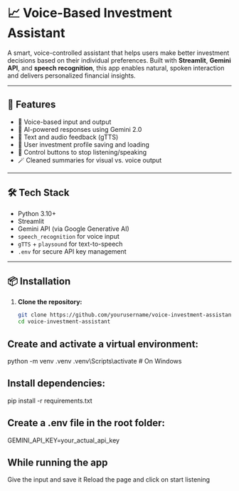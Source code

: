 # 📈 Voice-Based Investment Assistant

A smart, voice-controlled assistant that helps users make better investment decisions based on their individual preferences. Built with **Streamlit**, **Gemini API**, and **speech recognition**, this app enables natural, spoken interaction and delivers personalized financial insights.

---

## 🚀 Features

- 🎤 Voice-based input and output
- 🧠 AI-powered responses using Gemini 2.0
- 💬 Text and audio feedback (gTTS)
- 🧾 User investment profile saving and loading
- 🛑 Control buttons to stop listening/speaking
- 🪄 Cleaned summaries for visual vs. voice output

---

## 🛠️ Tech Stack

- Python 3.10+
- Streamlit
- Gemini API (via Google Generative AI)
- `speech_recognition` for voice input
- `gTTS` + `playsound` for text-to-speech
- `.env` for secure API key management

---

## 📦 Installation

1. **Clone the repository:**
   ```bash
   git clone https://github.com/yourusername/voice-investment-assistant.git
   cd voice-investment-assistant

## Create and activate a virtual environment:
python -m venv .venv
.venv\Scripts\activate   # On Windows

## Install dependencies:
pip install -r requirements.txt

## Create a .env file in the root folder:
GEMINI_API_KEY=your_actual_api_key

## While running the app
Give the input and save it
Reload the page and click on start listening
